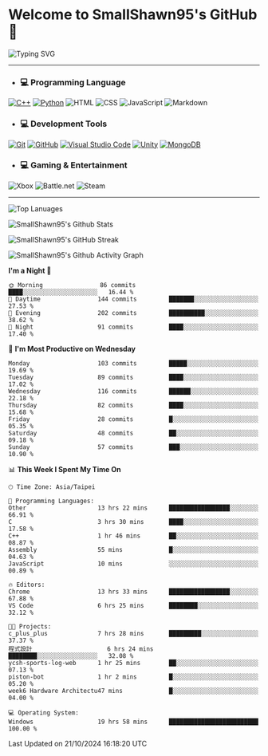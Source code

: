 # Welcome to SmallShawn95's GitHub 👋

![Typing SVG](https://readme-typing-svg.demolab.com/?lines=print("Hello,+world");cout+>>+"Hello,+world!";console.log("Hello,+world!")&center=true&vCenter=true&size=22&random=true)

***
<!-- https://shields.io/, https://simpleicons.org/ -->
* ### 💻 Programming Language
[![C++](https://img.shields.io/badge/-C++-00599C?style=flat-square&logo=cplusplus)](https://cplusplus.com/)
[![Python](https://img.shields.io/badge/-Python-3776AB?style=flat-square&logo=python&logoColor=white)](https://www.python.org/)
![HTML](https://img.shields.io/badge/-HTML-E34F26?style=flat-square&logo=html5&logoColor=white)
![CSS](https://img.shields.io/badge/-CSS-1572B6?style=flat-square&logo=css3)
![JavaScript](https://img.shields.io/badge/-JavaScript-F7DF1E?style=flat-square&logo=javascript&logoColor=white)
![Markdown](https://img.shields.io/badge/-Markdown-000000?style=flat-square&logo=markdown)
* ### 💻 Development Tools
[![Git](https://img.shields.io/badge/-Git-f05032?style=flat-square&logo=git&logoColor=white)](https://git-scm.com/)
[![GitHub](https://img.shields.io/badge/-GitHub-181717?style=flat-square&logo=github)](https://github.com/)
[![Visual Studio Code](https://img.shields.io/badge/-Visual%20Studio%20Code-007ACC?style=flat-square&logo=visualstudiocode)](https://code.visualstudio.com/)
[![Unity](https://img.shields.io/badge/-Unity-000000?style=flat-square&logo=unity)](https://unity.com/)
[![MongoDB](https://img.shields.io/badge/-MongoDB-47A248?style=flat-square&logo=mongodb&logoColor=white)](https://www.mongodb.com/)
* ### 💻 Gaming & Entertainment
![Xbox](https://img.shields.io/badge/-Xbox-107C10?style=flat-square&logo=xbox)
![Battle.net](https://img.shields.io/badge/-Battle.net-4381C3?style=flat-square&logo=battledotnet&logoColor=white)
![Steam](https://img.shields.io/badge/-Steam-000000?style=flat-square&logo=steam)
***

<!-- ![GitHub User's Stars](https://img.shields.io/github/stars/smallshawn95?color=orange&label=Stars&labelColor=yellow) -->
<!-- ![GitHub Followers](https://img.shields.io/github/followers/smallshawn95?color=orange&label=Followers&labelColor=FFDBAC) -->

![Top Lanuages](https://github-readme-stats.vercel.app/api/top-langs/?username=smallshawn95&theme=holi&layout=donut&size_weight=0.5&count_weight=0.5&exclude_repo=smallshawn95.github.io)

![SmallShawn95's Github Stats](https://github-readme-stats.vercel.app/api?username=smallshawn95&theme=holi&show_icons=true&rank_icon=github)

![SmallShawn95's GitHub Streak](https://streak-stats.demolab.com/?user=smallshawn95&theme=holi-theme&date_format=M%20j%5B%2C%20Y%5D)

![SmallShawn95's Github Activity Graph](https://github-readme-activity-graph.vercel.app/graph?username=smallshawn95&theme=tokyo-night)

<!-- ![SmallShawn95's WakaTime Stats](https://github-readme-stats.vercel.app/api/wakatime?username=smallshawn95) -->
<!-- ![Repositorie Card](https://github-readme-stats.vercel.app/api/pin/?username=smallshawn95&repo=Python-Discord-Bot-Course&theme=holi) -->
<!-- ![Repositorie Card](https://github-readme-stats.vercel.app/api/pin/?username=smallshawn95&repo=ZeroJudge-Code&theme=holi) -->

<!--START_SECTION:waka-->
**I'm a Night 🦉** 

```text
🌞 Morning                86 commits          ████░░░░░░░░░░░░░░░░░░░░░   16.44 % 
🌆 Daytime                144 commits         ███████░░░░░░░░░░░░░░░░░░   27.53 % 
🌃 Evening                202 commits         ██████████░░░░░░░░░░░░░░░   38.62 % 
🌙 Night                  91 commits          ████░░░░░░░░░░░░░░░░░░░░░   17.40 % 
```
📅 **I'm Most Productive on Wednesday** 

```text
Monday                   103 commits         █████░░░░░░░░░░░░░░░░░░░░   19.69 % 
Tuesday                  89 commits          ████░░░░░░░░░░░░░░░░░░░░░   17.02 % 
Wednesday                116 commits         ██████░░░░░░░░░░░░░░░░░░░   22.18 % 
Thursday                 82 commits          ████░░░░░░░░░░░░░░░░░░░░░   15.68 % 
Friday                   28 commits          █░░░░░░░░░░░░░░░░░░░░░░░░   05.35 % 
Saturday                 48 commits          ██░░░░░░░░░░░░░░░░░░░░░░░   09.18 % 
Sunday                   57 commits          ███░░░░░░░░░░░░░░░░░░░░░░   10.90 % 
```


📊 **This Week I Spent My Time On** 

```text
🕑︎ Time Zone: Asia/Taipei

💬 Programming Languages: 
Other                    13 hrs 22 mins      █████████████████░░░░░░░░   66.91 % 
C                        3 hrs 30 mins       ████░░░░░░░░░░░░░░░░░░░░░   17.58 % 
C++                      1 hr 46 mins        ██░░░░░░░░░░░░░░░░░░░░░░░   08.87 % 
Assembly                 55 mins             █░░░░░░░░░░░░░░░░░░░░░░░░   04.63 % 
JavaScript               10 mins             ░░░░░░░░░░░░░░░░░░░░░░░░░   00.89 % 

🔥 Editors: 
Chrome                   13 hrs 33 mins      █████████████████░░░░░░░░   67.88 % 
VS Code                  6 hrs 25 mins       ████████░░░░░░░░░░░░░░░░░   32.12 % 

🐱‍💻 Projects: 
c_plus_plus              7 hrs 28 mins       █████████░░░░░░░░░░░░░░░░   37.37 % 
程式設計                     6 hrs 24 mins       ████████░░░░░░░░░░░░░░░░░   32.08 % 
ycsh-sports-log-web      1 hr 25 mins        ██░░░░░░░░░░░░░░░░░░░░░░░   07.13 % 
piston-bot               1 hr 2 mins         █░░░░░░░░░░░░░░░░░░░░░░░░   05.20 % 
week6 Hardware Architectu47 mins             █░░░░░░░░░░░░░░░░░░░░░░░░   04.00 % 

💻 Operating System: 
Windows                  19 hrs 58 mins      █████████████████████████   100.00 % 
```


 Last Updated on 21/10/2024 16:18:20 UTC
<!--END_SECTION:waka-->

<!--
**smallshawn95/smallshawn95** is a ✨ _special_ ✨ repository because its `README.md` (this file) appears on your GitHub profile.

- 🔭 I’m currently working on ...
- 🌱 I’m currently learning ...
- 👯 I’m looking to collaborate on ...
- 🤔 I’m looking for help with ...
- 💬 Ask me about ...
- 📫 How to reach me: ...
- 😄 Pronouns: ...
- ⚡ Fun fact: ...
-->
